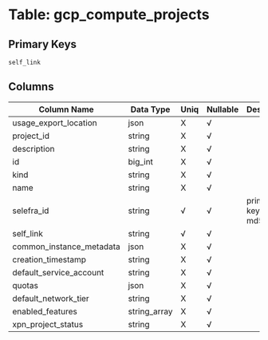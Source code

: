 # Table: gcp_compute_projects

## Primary Keys 

```
self_link
```


## Columns 

|  Column Name   |  Data Type  | Uniq | Nullable | Description | 
|  ----  | ----  | ----  | ----  | ---- | 
| usage_export_location | json | X | √ |  | 
| project_id | string | X | √ |  | 
| description | string | X | √ |  | 
| id | big_int | X | √ |  | 
| kind | string | X | √ |  | 
| name | string | X | √ |  | 
| selefra_id | string | √ | √ | primary keys value md5 | 
| self_link | string | √ | √ |  | 
| common_instance_metadata | json | X | √ |  | 
| creation_timestamp | string | X | √ |  | 
| default_service_account | string | X | √ |  | 
| quotas | json | X | √ |  | 
| default_network_tier | string | X | √ |  | 
| enabled_features | string_array | X | √ |  | 
| xpn_project_status | string | X | √ |  | 


